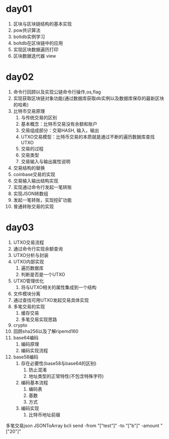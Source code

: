 # day01

1. 区块与区块链结构的基本实现
2. pow共识算法
3. boltdb实例学习
4. boltdb在区块链中的应用
5. 实现区块数据遍历打印
6. 区块数据迭代器 view

# day02

1. 命令行回顾以及实现公链命令行操作,os,flag
2. 实现获取区块链对象功能(通过数据库获取db实例以及数据库保存的最新区块的哈希)
3. 比特币交易原理
    1. 与传统交易的区别
    2. 基本概念：比特币交易没有余额和账户
    3. 交易组成部分：交易HASH, 输入，输出
    4. UTXO交易模型：比特币交易的本质就是通过不断的遍历数据库查找UTXO
    5. 交易的过程
    6. 交易类型
    7. 交易输入与输出属性说明
4. 交易结构的替换
5. coinbase交易的实现
6. 交易输入输出结构实现
7. 实现通过命令行发起一笔转账
8. 实现JSON转数组
9. 发起一笔转账，实现挖矿功能
10. 普通转账交易的实现

# day03

1. UTXO交易流程
2. 通过命令行实现余额查询
3. UTXO分析与封装
4. UTXO内部实现
    1. 遍历数据库
    2. 判断是否是一个UTXO
5. UTXO管理优化
    1. 将与UTXO相关的属性集成到一个结构
6. 文件模块分离
7. 通过查找可用UTXO发起交易具体实现
8. 多笔交易的实现
    1. 缓存交易
    2. 多笔交易实现思路
9. crypto
10. 回顾sha256以及了解ripemd160
11. base64编码
    1. 编码原理
    2. 编码实现流程
12. base58编码
    1. 存在必要性(base58与base64的区别)
        1. 防止混淆
        2. 地址类型的正常特性(不包含特殊字符)
    2. 编码基本流程
        1. 编码表
        2. 基数
        3. 方式
    3. 编码实现
        1. 比特币地址前缀


多笔交易json  JSONToArray
bcli send -from "[\"test\"]" -to "[\"b\"]" -amount "[\"20\"]"